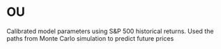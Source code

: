 # OU
Calibrated model parameters using S&amp;P 500 historical returns. Used the paths from Monte Carlo simulation to predict future prices
